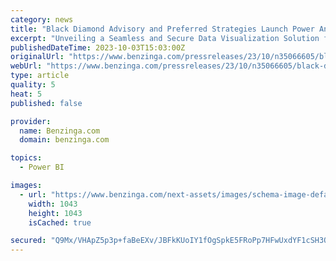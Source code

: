 ```yaml
---
category: news
title: "Black Diamond Advisory and Preferred Strategies Launch Power Analytics for OneStream Users: Revolutionizing Data Insights with Power BI"
excerpt: "Unveiling a Seamless and Secure Data Visualization Solution for OneStream Users, Revolutionizing Decision-Making Processes SOQUEL, Calif., Oct. 3, 2023 /-PRWeb/ -- Black Diamond Advisory and Preferred"
publishedDateTime: 2023-10-03T15:03:00Z
originalUrl: "https://www.benzinga.com/pressreleases/23/10/n35066605/black-diamond-advisory-and-preferred-strategies-launch-power-analytics-for-onestream-users-revolut"
webUrl: "https://www.benzinga.com/pressreleases/23/10/n35066605/black-diamond-advisory-and-preferred-strategies-launch-power-analytics-for-onestream-users-revolut"
type: article
quality: 5
heat: 5
published: false

provider:
  name: Benzinga.com
  domain: benzinga.com

topics:
  - Power BI

images:
  - url: "https://www.benzinga.com/next-assets/images/schema-image-default.png"
    width: 1043
    height: 1043
    isCached: true

secured: "Q9Mx/VHApZ5p3p+faBeEXv/JBFkKUoIY1fOgSpkE5FRoPp7HFwUxdYF1cSH3Oral3TPqFlCy+FSp53wCbgLePpLr05IKrsD97xFBPqwthYO0JkbQKdpIn9IV2xo6630EpuULcyFYQWSc6s+p4u7FWXpx5OAx+QVWMPDWJ/pecQ4PDUIUwmdFsWDdHXsNHqBSQJxd9WdiNBVCJRz+KM/k+Wik64Js4JulidiBbKTOv8I3AZxSOPMhu09J+Uk7juHN5NwkXbgHsXgUTRGmqcWeG+lOeKgKgHygo/l2RMNReBDwk6ui8SpQ7sePUOw7pCs0yLHL3Iv6sCmlcDM8fyg2YUOd7hnqI+fv4ONdC/+/vjE=;11zz9n8PgDz8SflI8ajYCA=="
---
```


